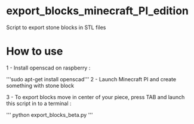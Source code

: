 # export_blocks_minecraft_PI_edition
Script to export stone blocks in STL files 

# How to use

1 - Install openscad on raspberry : 

'''sudo apt-get install openscad'''
2 - Launch Minecraft PI and create something with stone block

3 - To export blocks move in center of your piece, press TAB and launch this script in to a terminal :

'''
python export_blocks_beta.py
'''



